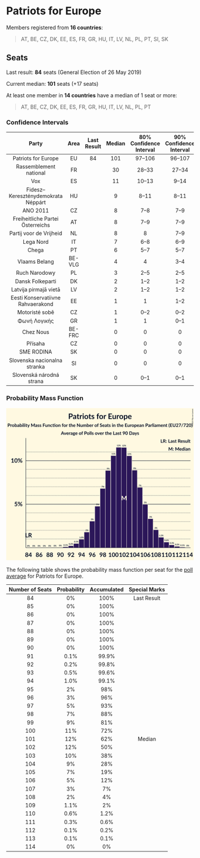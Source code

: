 # Patriots for Europe

Members registered from **16 countries**:

> AT, BE, CZ, DK, EE, ES, FR, GR, HU, IT, LV, NL, PL, PT, SI, SK

## Seats

Last result: **84** seats (General Election of 26 May 2019)

Current median: **101** seats (+17 seats)

At least one member in **14 countries** have a median of 1 seat or more:

> AT, BE, CZ, DK, EE, ES, FR, GR, HU, IT, LV, NL, PL, PT

### Confidence Intervals

| Party | Area | Last Result | Median | 80% Confidence Interval | 90% Confidence Interval | 95% Confidence Interval | 99% Confidence Interval |
|:-----:|:----:|:-----------:|:------:|:-----------------------:|:-----------------------:|:-----------------------:|:-----------------------:|
| Patriots for Europe | EU | 84 | 101 | 97–106 | 96–107 | 95–108 | 93–111 |
| Rassemblement national | FR | | 30 | 28–33 | 27–34 | 26–34 | 24–36 |
| Vox | ES | | 11 | 10–13 | 9–14 | 9–14 | 9–15 |
| Fidesz–Kereszténydemokrata Néppárt | HU | | 9 | 8–11 | 8–11 | 8–12 | 7–12 |
| ANO 2011 | CZ | | 8 | 7–8 | 7–9 | 7–9 | 6–10 |
| Freiheitliche Partei Österreichs | AT | | 8 | 7–9 | 7–9 | 7–9 | 6–9 |
| Partij voor de Vrijheid | NL | | 8 | 8 | 7–9 | 7–9 | 7–9 |
| Lega Nord | IT | | 7 | 6–8 | 6–9 | 6–9 | 5–9 |
| Chega | PT | | 6 | 5–7 | 5–7 | 4–7 | 4–7 |
| Vlaams Belang | BE-VLG | | 4 | 4 | 3–4 | 3–4 | 3–5 |
| Ruch Narodowy | PL | | 3 | 2–5 | 2–5 | 2–5 | 2–5 |
| Dansk Folkeparti | DK | | 2 | 1–2 | 1–2 | 1–2 | 1–2 |
| Latvija pirmajā vietā | LV | | 2 | 1–2 | 1–2 | 1–2 | 1–2 |
| Eesti Konservatiivne Rahvaerakond | EE | | 1 | 1 | 1–2 | 1–2 | 1–2 |
| Motoristé sobě | CZ | | 1 | 0–2 | 0–2 | 0–2 | 0–2 |
| Φωνή Λογικής | GR | | 1 | 1 | 0–1 | 0–1 | 0–1 |
| Chez Nous | BE-FRC | | 0 | 0 | 0 | 0 | 0 |
| Přísaha | CZ | | 0 | 0 | 0 | 0 | 0 |
| SME RODINA | SK | | 0 | 0 | 0 | 0 | 0–1 |
| Slovenska nacionalna stranka | SI | | 0 | 0 | 0 | 0 | 0 |
| Slovenská národná strana | SK | | 0 | 0–1 | 0–1 | 0–1 | 0–1 |

### Probability Mass Function

![Graph with seats probability mass function not yet produced](average-2025-10-31-seats-pmf-patriotsforeurope.png "Seats Probability Mass Function")

The following table shows the probability mass function per seat for the [poll average](average-2025-10-31.html) for Patriots for Europe.

| Number of Seats | Probability | Accumulated | Special Marks |
|:---------------:|:-----------:|:-----------:|:-------------:|
| 84 | 0% | 100% | Last Result |
| 85 | 0% | 100% |  |
| 86 | 0% | 100% |  |
| 87 | 0% | 100% |  |
| 88 | 0% | 100% |  |
| 89 | 0% | 100% |  |
| 90 | 0% | 100% |  |
| 91 | 0.1% | 99.9% |  |
| 92 | 0.2% | 99.8% |  |
| 93 | 0.5% | 99.6% |  |
| 94 | 1.0% | 99.1% |  |
| 95 | 2% | 98% |  |
| 96 | 3% | 96% |  |
| 97 | 5% | 93% |  |
| 98 | 7% | 88% |  |
| 99 | 9% | 81% |  |
| 100 | 11% | 72% |  |
| 101 | 12% | 62% | Median |
| 102 | 12% | 50% |  |
| 103 | 10% | 38% |  |
| 104 | 9% | 28% |  |
| 105 | 7% | 19% |  |
| 106 | 5% | 12% |  |
| 107 | 3% | 7% |  |
| 108 | 2% | 4% |  |
| 109 | 1.1% | 2% |  |
| 110 | 0.6% | 1.2% |  |
| 111 | 0.3% | 0.6% |  |
| 112 | 0.1% | 0.2% |  |
| 113 | 0.1% | 0.1% |  |
| 114 | 0% | 0% |  |


